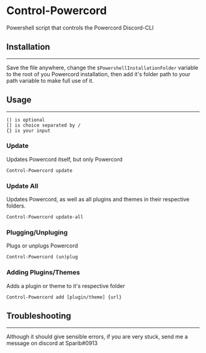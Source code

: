 # Control-Powercord
Powershell script that controls the Powercord Discord-CLI

## Installation
---
Save the file anywhere, change the `$PowershellInstallationFolder` variable to the root of you Powercord installation, then add it's folder path to your path variable to make full use of it.

## Usage
---
```
() is optional
[] is choice separated by /
{} is your input
```
### Update
Updates Powercord itself, but only Powercord
```
Control-Powercord update
```

### Update All
Updates Powercord, as well as all plugins and themes in their respective folders.
```
Control-Powercord update-all
```

### Plugging/Unpluging
Plugs or unplugs Powercord
```
Control-Powercord (un)plug
```

### Adding Plugins/Themes
Adds a plugin or theme to it's respective folder
```
Control-Powercord add [plugin/theme] {url}
```

## Troubleshooting
---
Although it should give sensible errors, if you are very stuck, send me a message on discord at Sparib#0913
